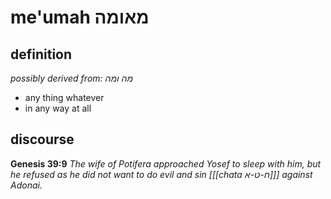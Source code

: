 # me'umah מאומה

## definition

*possibly derived from: מה ומה*

- any thing whatever
- in any way at all

## discourse

**Genesis 39:9**
*The wife of Potifera approached Yosef to sleep with him, but he refused as he did not want to do evil and sin \[[[chata ח-ט-א]]\] against Adonai.*